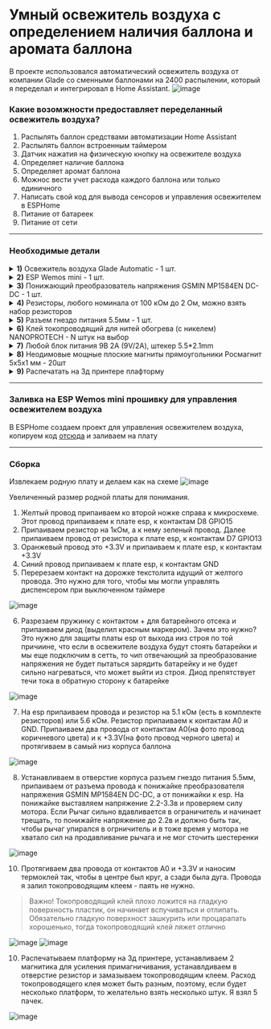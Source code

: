 # Умный освежитель воздуха с определением наличия баллона и аромата баллона

В проекте использовался автоматический освежитель воздуха от компании Glade со сменными баллонами на 2400 распылении, который я переделал и интегрировал в Home Assistant.
![image](https://user-images.githubusercontent.com/64090632/210274020-c190c6f2-04a1-47cf-8b0d-a1e1ef07811d.png)


### Какие возомжности предоставляет переделанный освежитель воздуха?
1) Распылять баллон средствами автоматизации Home Assistant
2) Распылять баллон встроенным таймером 
3) Датчик нажатия на физическую кнопку на освежителе воздуха
4) Определяет наличие баллона
5) Определяет аромат баллона
6) Можнос вести учет расхода каждого баллона или только единичного
7) Написать свой код для вывода сенсоров и управления освежителем в ESPHome
8) Питание от батареек
9) Питание от сети


---

### Необходимые детали

<details>
  <summary><b>1)</b> Освежитель воздуха Glade Automatic - 1 шт.</summary>
  
![image](https://user-images.githubusercontent.com/64090632/210275338-a8fec7c1-8eed-4a49-8b24-a9cbae35a92a.png)
</details>
<details>
  <summary><b>2)</b> ESP Wemos mini - 1 шт.</summary>
  
![image](https://user-images.githubusercontent.com/64090632/210275136-fc39e573-aa01-4fbe-ae14-a6298901a5f6.png)
</details>

<details>
  <summary><b>3)</b> Понижающий преобразователь напряжения GSMIN MP1584EN DC-DC - 1 шт.</summary>
  
![image](https://user-images.githubusercontent.com/64090632/210275257-8ff22857-6f0d-442b-9d0e-46a37332211f.png)
</details>

<details>
  <summary><b>4)</b> Резисторы, любого номинала от 100 кОм до 2 Ом, можно взять набор резисторов</summary>
  
![image](https://user-images.githubusercontent.com/64090632/210275290-bc112a78-67a6-4a23-9d01-e9ef3382d7b0.png)
</details>

<details>
  <summary><b>5)</b> Разъем гнездо питания 5.5мм - 1 шт.</summary>
  
![image](https://user-images.githubusercontent.com/64090632/210274879-f41c1f5a-a022-4f81-aa65-9595111f19fa.png)
</details>

<details>
  <summary><b>6)</b> Клей токопроводящий для нитей обогрева (с никелем) NANOPROTECH - N штук на выбор</summary>
  
![image](https://user-images.githubusercontent.com/64090632/210275453-94cdc468-aa54-40ab-9ec9-fdf4335e0812.png)
</details>

<details>
  <summary><b>7)</b> Любой блок питания 9В 2А (9V/2A), штекер 5.5*2.1mm</summary>
  
![image](https://user-images.githubusercontent.com/64090632/210275605-cd81f509-ec63-4d81-9459-8ff40caa6f0b.png)
</details>

<details>
  <summary><b>8)</b> Неодимовые мощные плоские магниты прямоугольники Росмагнит 5х5х1 мм - 20шт</summary>
  
![image](https://user-images.githubusercontent.com/64090632/210276697-9c7320e6-8819-46c7-978b-151042579ff6.png)
</details>

<details>
  <summary><b>9)</b> Распечатать на 3д принтере плафторму</summary>
  
![image](https://user-images.githubusercontent.com/64090632/210276971-7149593f-cffe-45b2-ae90-71349b066ec9.png)

</details>

---

### Заливка на ESP Wemos mini прошивку для управления освежителем воздуха
В ESPHome создаем проект для управления освежителем воздуха, копируем код [отсюда](https://github.com/DivanX10/Smart-Air-Freshener-with-Balloon-Detection/blob/main/air-freshener-glade.yaml) и заливаем на плату

---

### Сборка

Извлекаем родную плату и делаем как на схеме
![image](https://user-images.githubusercontent.com/64090632/210275692-ac4eafeb-6fe4-436b-8851-254242e53015.png)

Увеличенный размер родной платы для понимания.
1) Желтый провод припаиваем ко второй ножке справа к микросхеме. Этот провод припаиваем к плате esp, к контактам D8 GPIO15 
2) Припаиваем резистор на 1кОм, а к нему зеленый провод. Далее припаиваем провод от резистора к плате esp, к контактам D7 GPIO13
3) Оранжевый провод это +3.3V и припаиваем к плате esp, к контактам +3.3V
4) Синий провод припаиваем к плате esp, к контактам GND
5) Перерезаем контакт на дорожке текстолита идущий от желтого провода. Это нужно для того, чтобы мы могли управлять диспенсером при выключенном таймере

![image](https://user-images.githubusercontent.com/64090632/210275721-a08a3a74-0b19-419d-b336-99912dc7a1f0.png)

6) Разрезаем пружинку с контактом + для батарейного отсека и припаиваем диод (выделил красным маркером). Зачем это нужно? Это нужно для защиты платы esp от выхода ииз строя по той причиине, что если в освежителе воздуха будут стоять батарейки и мы еще подключим в сетть, то чип отвечающий за преобразование напряжения не будет пытаться зарядить батарейку и не будет сильно нагреваться, что может выйти из строя. Диод препятствует течи тока в обратную сторону к батарейке 

![image](https://user-images.githubusercontent.com/64090632/210277101-1be5b60b-3c46-44ad-9fe9-774a9652f727.png)

7) На esp припаиваем провода и резистор на 5.1 кОм (есть в комплекте резисторов) или 5.6 кОм. Резистор припаиваем к контактам A0 и GND. Припаиваем два провода от контактам A0(на фото провод коричневого цвета) и к +3.3V(на фото провод черного цвета) и протягиваем в самый низ корпуса баллона

![image](https://user-images.githubusercontent.com/64090632/210277241-fe4dfb8f-bc95-4cc8-bb74-df4d2110848c.png)

8) Устанавливаем в отверстие корпуса разъем гнездо питания 5.5мм, припаиваем от разъема провода к понижайке преобразователя напряжения GSMIN MP1584EN DC-DC, а от понижайки к esp. На понижайке выставляем напряжение 2.2-3.3в и проверяем силу мотора. Если Рычаг сильно вдавливается в ограничитель и начинает трещать, то понижайте напряжение до 2.2в и должно быть так, чтобы рычаг упирался в огрничитель и в тоже время у мотора не хватало сил на продавливание рычага и не мог сточить шестеренки

![image](https://user-images.githubusercontent.com/64090632/210278174-10582517-9206-448b-834d-a3b9750d9eb2.png)

10) Протягиваем два провода от контактов A0 и +3.3V и наносим термоклей так, чтобы в центре был круг, а сзади была дуга. Провода я залил токопроводящим клеем - паять не нужно. 
> Важно! Токопроводящий клей плохо ложится на гладкую поверхность пластик, он начинает вспучиваться и отлипать. Обязательно гладкую поверхност зашкурить или процарапать хорошенько, тогда токопроводящий клей ляжет отлично

![image](https://user-images.githubusercontent.com/64090632/210277467-12c2e240-952f-4ab6-b7bf-b121e80a0ca5.png)
![image](https://user-images.githubusercontent.com/64090632/210277657-3d1cc3c7-f971-48de-bc78-308dd1ec1f5b.png)

10) Распечатываем платформу на 3д принтере, устанавливаем 2 магнитика для усиления примагничивания, устанавлдиваем в отверстие резистор и замазываем токопроводящим клеем. Расход токопроводящего клея может быть разным, поэтому, если будет несколько платформ, то желательно взять несколько штук. Я взял 5 пачек.

![image](https://user-images.githubusercontent.com/64090632/210278033-ac35a90f-8700-4062-8e59-537360ee1ea5.png)





